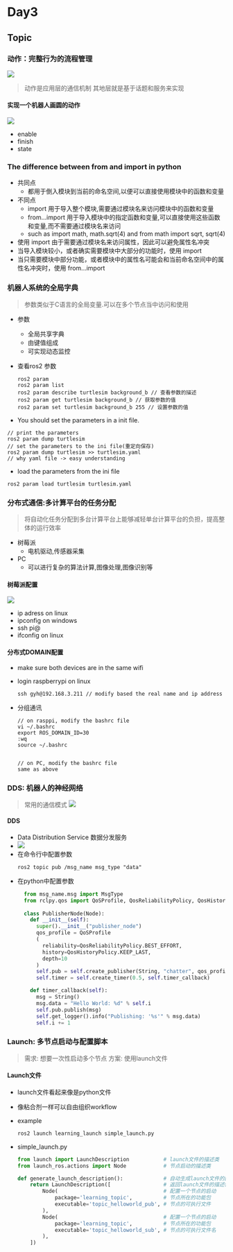 # Day3

## Topic
### 动作：完整行为的流程管理
![](images/2024-03-12-21-44-23.png)   
> 动作是应用层的通信机制
> 其地层就是基于话题和服务来实现 
#### 实现一个机器人画圆的动作
![](images/2024-03-12-21-51-37.png)
  - enable
  - finish
  - state
### The difference between from and import in python
- 共同点
  - 都用于倒入模块到当前的命名空间,以便可以直接使用模块中的函数和变量
- 不同点
  - import 用于导入整个模块,需要通过模块名来访问模块中的函数和变量
  - from...import 用于导入模块中的指定函数和变量,可以直接使用这些函数和变量,而不需要通过模块名来访问
  - such as import math, math.sqrt(4) and from math import sqrt, sqrt(4)
- 使用 import 由于需要通过模块名来访问属性，因此可以避免属性名冲突
- 当导入模块较小，或者确实需要模块中大部分的功能时，使用 import
- 当只需要模块中部分功能，或者模块中的属性名可能会和当前命名空间中的属性名冲突时，使用 from...import

### 机器人系统的全局字典
> 参数类似于C语言的全局变量.可以在多个节点当中访问和使用
- 参数
  - 全局共享字典
  - 由键值组成
  - 可实现动态监控

- 查看ros2 参数
  ```shell
  ros2 param
  ros2 param list
  ros2 param describe turtlesim background_b // 查看参数的描述
  ros2 param get turtlesim background_b // 获取参数的值
  ros2 param set turtlesim background_b 255 // 设置参数的值
  ```
- You should set the parameters in a init file.
```shell
// print the parameters
ros2 param dump turtlesim
// set the parameters to the ini file(重定向保存)
ros2 param dump turtlesim >> turtlesim.yaml
// why yaml file -> easy understanding

```

- load the parameters from the ini file
```shell
ros2 param load turtlesim turtlesim.yaml
```

### 分布式通信:多计算平台的任务分配
> 将自动化任务分配到多台计算平台上能够减轻单台计算平台的负担，提高整体的运行效率

- 树莓派
  - 电机驱动,传感器采集
- PC
  - 可以进行复杂的算法计算,图像处理,图像识别等

#### 树莓派配置
![](images/2024-03-12-23-18-26.png)

- ip adress on linux
- ipconfig on windows
- ssh pi@
- ifconfig on linux
  
#### 分布式DOMAIN配置
- make sure both devices are in the same wifi
- login raspberrypi on linux
  ```shell
  ssh gyh@192.168.3.211 // modify based the real name and ip address
  ```

- 分组通讯
  ```shell
  // on rasppi, modify the bashrc file
  vi ~/.bashrc
  export ROS_DOMAIN_ID=30
  :wq
  source ~/.bashrc


  // on PC, modify the bashrc file
  same as above
  ```

### DDS: 机器人的神经网络
> 常用的通信模式
> ![](images/2024-03-13-07-56-32.png)

#### DDS
- Data Distribution Service 数据分发服务
- ![](images/2024-03-13-07-58-39.png)
- 在命令行中配置参数
  ```shell
  ros2 topic pub /msg_name msg_type "data" 
  ```
- 在python中配置参数
  ```python
    from msg_name.msg import MsgType
    from rclpy.qos import QoSProfile, QosReliabilityPolicy, QosHistoryPolicy
    
    class PublisherNode(Node):
      def __init__(self):
        super().__init__("publisher_node")
        qos_profile = QoSProfile
        (
          reliability=QosReliabilityPolicy.BEST_EFFORT,
          history=QosHistoryPolicy.KEEP_LAST,
          depth=10
        )
        self.pub = self.create_publisher(String, "chatter", qos_profile) 
        self.timer = self.create_timer(0.5, self.timer_callback)

      def timer_callback(self):
        msg = String()
        msg.data = "Hello World: %d" % self.i
        self.pub.publish(msg)
        self.get_logger().info("Publishing: '%s'" % msg.data)
        self.i += 1
  ```

### Launch: 多节点启动与配置脚本
> 需求: 想要一次性启动多个节点
> 方案: 使用launch文件
#### Launch文件
- launch文件看起来像是python文件
- 像粘合剂一样可以自由组织workflow

- example 
  ```python
  ros2 launch learning_launch simple_launch.py
  ```
- simple_launch.py
  ```python
  from launch import LaunchDescription           # launch文件的描述类
  from launch_ros.actions import Node            # 节点启动的描述类

  def generate_launch_description():             # 自动生成launch文件的函数
      return LaunchDescription([                 # 返回launch文件的描述信息
          Node(                                  # 配置一个节点的启动
              package='learning_topic',          # 节点所在的功能包
              executable='topic_helloworld_pub', # 节点的可执行文件
          ),
          Node(                                  # 配置一个节点的启动
              package='learning_topic',          # 节点所在的功能包
              executable='topic_helloworld_sub', # 节点的可执行文件名
          ),
      ])
  ```

